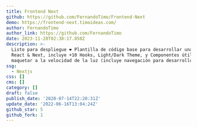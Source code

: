 ```yaml
---
title: Frontend Next
github: https://github.com/FernandoTimo/Frontend-Next
demo: https://frontend-next.timoideas.com/
author: FernandoTimo
author_link: https://github.com/FernandoTimo
date: 2023-11-28T02:38:17.858Z
description: >-
  Listo para despliegue ❤ Plantilla de código base para desarrollar una PWA con
  React & Next, incluye +10 Hooks, Light/Dark Theme, y Componentes útiles para
  maquetar a la velocidad de la luz (incluye navegación para desarrollo).
ssg:
  - Nextjs
css: []
cms: []
category: []
draft: false
publish_date: '2020-07-14T22:20:31Z'
update_date: '2022-06-16T13:04:24Z'
github_star: 5
github_fork: 1
---
```

